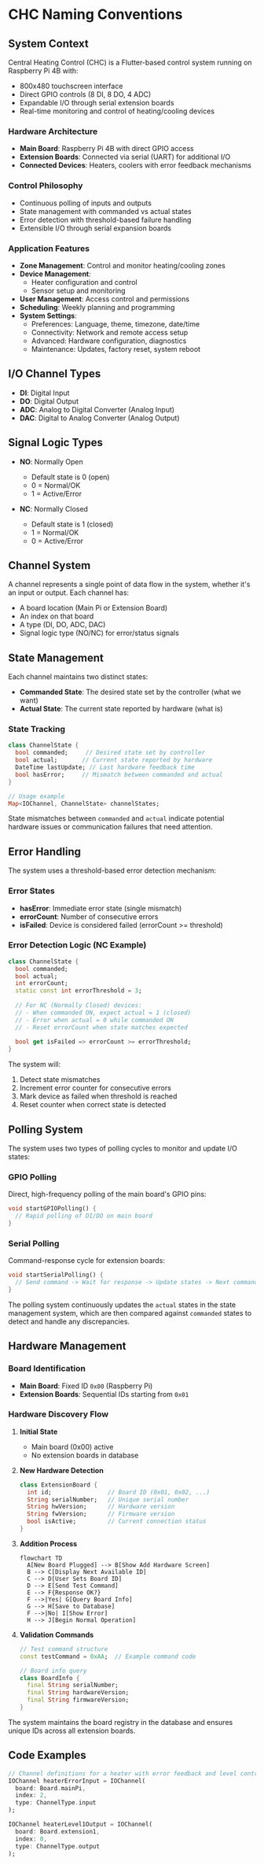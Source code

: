 # CHC Naming Conventions

## System Context
Central Heating Control (CHC) is a Flutter-based control system running on Raspberry Pi 4B with:
- 800x480 touchscreen interface
- Direct GPIO controls (8 DI, 8 DO, 4 ADC)
- Expandable I/O through serial extension boards
- Real-time monitoring and control of heating/cooling devices

### Hardware Architecture
- **Main Board**: Raspberry Pi 4B with direct GPIO access
- **Extension Boards**: Connected via serial (UART) for additional I/O
- **Connected Devices**: Heaters, coolers with error feedback mechanisms

### Control Philosophy
- Continuous polling of inputs and outputs
- State management with commanded vs actual states
- Error detection with threshold-based failure handling
- Extensible I/O through serial expansion boards

### Application Features
- **Zone Management**: Control and monitor heating/cooling zones
- **Device Management**: 
  - Heater configuration and control
  - Sensor setup and monitoring
- **User Management**: Access control and permissions
- **Scheduling**: Weekly planning and programming
- **System Settings**:
  - Preferences: Language, theme, timezone, date/time
  - Connectivity: Network and remote access setup
  - Advanced: Hardware configuration, diagnostics
  - Maintenance: Updates, factory reset, system reboot

## I/O Channel Types
- **DI**: Digital Input
- **DO**: Digital Output
- **ADC**: Analog to Digital Converter (Analog Input)
- **DAC**: Digital to Analog Converter (Analog Output)

## Signal Logic Types
- **NO**: Normally Open
  - Default state is 0 (open)
  - 0 = Normal/OK
  - 1 = Active/Error

- **NC**: Normally Closed
  - Default state is 1 (closed)
  - 1 = Normal/OK
  - 0 = Active/Error

## Channel System
A channel represents a single point of data flow in the system, whether it's an input or output. Each channel has:
- A board location (Main Pi or Extension Board)
- An index on that board
- A type (DI, DO, ADC, DAC)
- Signal logic type (NO/NC) for error/status signals

## State Management
Each channel maintains two distinct states:
- **Commanded State**: The desired state set by the controller (what we want)
- **Actual State**: The current state reported by hardware (what is)

### State Tracking
```dart
class ChannelState {
  bool commanded;     // Desired state set by controller
  bool actual;       // Current state reported by hardware
  DateTime lastUpdate; // Last hardware feedback time
  bool hasError;     // Mismatch between commanded and actual
}

// Usage example
Map<IOChannel, ChannelState> channelStates;
```

State mismatches between `commanded` and `actual` indicate potential hardware issues or communication failures that need attention.

## Error Handling
The system uses a threshold-based error detection mechanism:

### Error States
- **hasError**: Immediate error state (single mismatch)
- **errorCount**: Number of consecutive errors
- **isFailed**: Device is considered failed (errorCount >= threshold)

### Error Detection Logic (NC Example)
```dart
class ChannelState {
  bool commanded;
  bool actual;
  int errorCount;
  static const int errorThreshold = 3;
  
  // For NC (Normally Closed) devices:
  // - When commanded ON, expect actual = 1 (closed)
  // - Error when actual = 0 while commanded ON
  // - Reset errorCount when state matches expected
  
  bool get isFailed => errorCount >= errorThreshold;
}
```

The system will:
1. Detect state mismatches
2. Increment error counter for consecutive errors
3. Mark device as failed when threshold is reached
4. Reset counter when correct state is detected

## Polling System
The system uses two types of polling cycles to monitor and update I/O states:

### GPIO Polling
Direct, high-frequency polling of the main board's GPIO pins:
```dart
void startGPIOPolling() {
  // Rapid polling of DI/DO on main board
}
```

### Serial Polling
Command-response cycle for extension boards:
```dart
void startSerialPolling() {
  // Send command -> Wait for response -> Update states -> Next command
}
```

The polling system continuously updates the `actual` states in the state management system, which are then compared against `commanded` states to detect and handle any discrepancies.

## Hardware Management

### Board Identification
- **Main Board**: Fixed ID `0x00` (Raspberry Pi)
- **Extension Boards**: Sequential IDs starting from `0x01`

### Hardware Discovery Flow
1. **Initial State**
   - Main board (0x00) active
   - No extension boards in database

2. **New Hardware Detection**
   ```dart
   class ExtensionBoard {
     int id;                // Board ID (0x01, 0x02, ...)
     String serialNumber;   // Unique serial number
     String hwVersion;      // Hardware version
     String fwVersion;      // Firmware version
     bool isActive;         // Current connection status
   }
   ```

3. **Addition Process**
   ```mermaid
   flowchart TD
     A[New Board Plugged] --> B[Show Add Hardware Screen]
     B --> C[Display Next Available ID]
     C --> D[User Sets Board ID]
     D --> E[Send Test Command]
     E --> F{Response OK?}
     F -->|Yes| G[Query Board Info]
     G --> H[Save to Database]
     F -->|No| I[Show Error]
     H --> J[Begin Normal Operation]
   ```

4. **Validation Commands**
   ```dart
   // Test command structure
   const testCommand = 0xAA;  // Example command code
   
   // Board info query
   class BoardInfo {
     final String serialNumber;
     final String hardwareVersion;
     final String firmwareVersion;
   }
   ```

The system maintains the board registry in the database and ensures unique IDs across all extension boards.

## Code Examples
```dart
// Channel definitions for a heater with error feedback and level control
IOChannel heaterErrorInput = IOChannel(
  board: Board.mainPi, 
  index: 2, 
  type: ChannelType.input
);

IOChannel heaterLevel1Output = IOChannel(
  board: Board.extension1, 
  index: 0, 
  type: ChannelType.output
);

```
